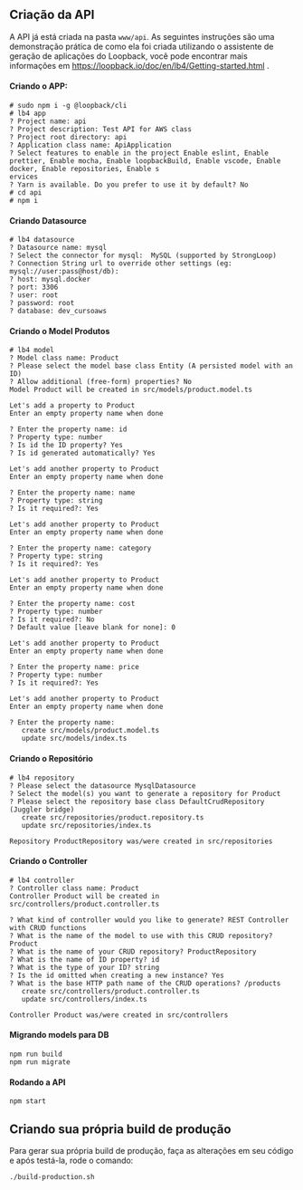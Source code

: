 ## Criação da API
A API já está criada na pasta `www/api`. As seguintes instruções são uma demonstração prática de como ela foi criada
utilizando o assistente de geração de aplicações do Loopback, você pode encontrar mais informações em
https://loopback.io/doc/en/lb4/Getting-started.html .

#### Criando o APP:

```
# sudo npm i -g @loopback/cli
# lb4 app
? Project name: api
? Project description: Test API for AWS class
? Project root directory: api
? Application class name: ApiApplication
? Select features to enable in the project Enable eslint, Enable prettier, Enable mocha, Enable loopbackBuild, Enable vscode, Enable docker, Enable repositories, Enable s
ervices
? Yarn is available. Do you prefer to use it by default? No
# cd api
# npm i
```

#### Criando Datasource
```
# lb4 datasource
? Datasource name: mysql
? Select the connector for mysql:  MySQL (supported by StrongLoop)
? Connection String url to override other settings (eg: mysql://user:pass@host/db): 
? host: mysql.docker
? port: 3306
? user: root
? password: root
? database: dev_cursoaws
```

#### Criando o Model Produtos
```
# lb4 model     
? Model class name: Product
? Please select the model base class Entity (A persisted model with an ID)
? Allow additional (free-form) properties? No
Model Product will be created in src/models/product.model.ts

Let's add a property to Product
Enter an empty property name when done

? Enter the property name: id
? Property type: number
? Is id the ID property? Yes
? Is id generated automatically? Yes

Let's add another property to Product
Enter an empty property name when done

? Enter the property name: name
? Property type: string
? Is it required?: Yes

Let's add another property to Product
Enter an empty property name when done

? Enter the property name: category
? Property type: string
? Is it required?: Yes

Let's add another property to Product
Enter an empty property name when done

? Enter the property name: cost
? Property type: number
? Is it required?: No
? Default value [leave blank for none]: 0

Let's add another property to Product
Enter an empty property name when done

? Enter the property name: price
? Property type: number
? Is it required?: Yes

Let's add another property to Product
Enter an empty property name when done

? Enter the property name: 
   create src/models/product.model.ts
   update src/models/index.ts
```

#### Criando o Repositório
```
# lb4 repository
? Please select the datasource MysqlDatasource
? Select the model(s) you want to generate a repository for Product
? Please select the repository base class DefaultCrudRepository (Juggler bridge)
   create src/repositories/product.repository.ts
   update src/repositories/index.ts

Repository ProductRepository was/were created in src/repositories
```

#### Criando o Controller
```
# lb4 controller
? Controller class name: Product
Controller Product will be created in src/controllers/product.controller.ts

? What kind of controller would you like to generate? REST Controller with CRUD functions
? What is the name of the model to use with this CRUD repository? Product
? What is the name of your CRUD repository? ProductRepository
? What is the name of ID property? id
? What is the type of your ID? string
? Is the id omitted when creating a new instance? Yes
? What is the base HTTP path name of the CRUD operations? /products
   create src/controllers/product.controller.ts
   update src/controllers/index.ts

Controller Product was/were created in src/controllers
```

#### Migrando models para DB
```
npm run build
npm run migrate
```

#### Rodando a API
```
npm start
```

## Criando sua própria build de produção

Para gerar sua própria build de produção, faça as alterações em seu código e após testá-la, rode o comando:
```
./build-production.sh
```


